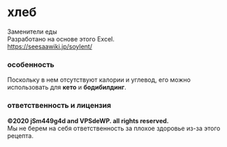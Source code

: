 # хлеб
Заменители еды  
Разработано на основе этого Excel.  
https://seesaawiki.jp/soylent/  
### особенность
Поскольку в нем отсутствуют калории и углевод, его можно использовать для **кето** и **бодибилдинг**.  
### ответственность и лицензия
**©2020 jSm449g4d and VPSdeWP. all rights reserved.**  
Мы не берем на себя ответственность за плохое здоровье из-за этого рецепта.  
